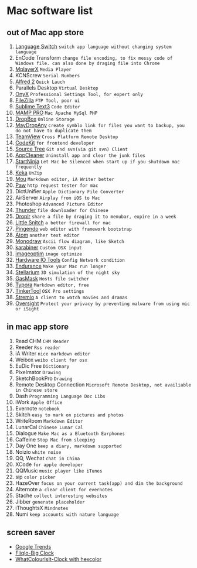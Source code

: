 # Mac software list
## out of Mac app store
1. [Language Switch](http://www.tj-hd.co.uk/en-gb/languageswitcher/) `switch app language without changing system language`
2. EnCode Transform `change file encoding, to fix messy code of Windows file. can also done by draging file into Chrome`
3. [MplayerX](http://mplayerx.org/) `Media Player`
4. KCNScrew `Serial Numbers`
5. [Alfred 2](https://www.alfredapp.com/)				`Quick Lauch`
6. Parallels Desktop	`Virtual Desktop`
7. [OnyX](http://www.titanium.free.fr/) `Professional Settings Tool, for expert only`
8. [FileZilla](https://filezilla-project.org/) `FTP Tool, poor ui`
9. [Sublime Text3](http://www.sublimetext.com/3) `Code Editor`
10. [MAMP PRO](https://www.mamp.info/en/) `Mac Apache MySql PHP`
11. [DropBox](https://dropbox.com) `Online Storage`
12. [MayDropAny](http://www.zibity.com/macdropany.html) `create symblo link for files you want to backup, you do not have to duplicate them`
13. [TeamView](https://www.teamviewer.com/en/index.aspx) `Cross Platform Remote Desktop`
14. [CodeKit](https://incident57.com/codekit/) `for frontend developer`
15. [Source Tree](https://www.sourcetreeapp.com/) `Git and svn(via git svn) Client`
16. [AppCleaner](http://www.freemacsoft.net/appcleaner/) `Uninstall app and clear the junk files`
17. [StartNinja](http://www.allvu.com/index.php/products/startninja.html) `Let Mac be Silenced when start up if you shutdown mac frequently`
18. [Keka](http://www.kekaosx.com/en/)          `UnZip`
19. [Mou](http://25.io/mou/) `Markdown editor, iA Writer better`
20. [Paw](https://luckymarmot.com/paw) `http request tester for mac`
21. DictUnifier `Apple Dictionary File Converter`
22. AirServer `Airplay from iOS to Mac`
17. Photoshop `Advanced Picture Editor`
18. [Thunder](http://mac.xunlei.com/) `file downloader for Chinese`
19. [Droplr](http://droplr.com/) `share a file by draging it to menubar, expire in a week`
20. [Little Snitch](https://www.obdev.at/products/littlesnitch/index.html) `a better firewall for mac`
21. [Pingendo](http://pingendo.com/) `web editor with framework bootstrap`
22. [Atom](https://atom.io/) `another text editor`
23. [Monodraw](http://monodraw.helftone.com/) `Ascii flow diagram, like Sketch`
24. [karabiner](https://pqrs.org/osx/karabiner/) `Custom OSX input`
25. [imageoptim](https://imageoptim.com/) `image optimize`
26. [Hardware IO Tools](https://developer.apple.com/downloads/index.action?q=Hardware%20IO%20Tools) `Config Network condition`
27. [Endurance](http://www.enduranceapp.com/) `Make your Mac run longer`
28. [Stellarium](http://www.stellarium.org) `3D simulation of the night sky`
29. [GasMask](https://github.com/2ndalpha/gasmask) `Hosts file switcher`
30. [Typora](http://www.typora.io/) `Markdown editor, free`
31. [TinkerTool](http://www.bresink.com/osx/TinkerTool.html) `OSX Pro settings`
32. [Stremio](http://www.strem.io/) `A client to watch movies and dramas`
33. [Oversight](https://objective-see.com/products/oversight.html) `Protect your privacy by preventing malware from using mic or iSight`

## in mac app store
1. Read CHM `CHM Reader`
2. Reeder `Rss reader`
3. iA Writer `nice markdown editor`
4. Weibox `weibo client for osx`
5. EuDic Free `Dictionary`
6. PixeImator `Drawing`
7. SketchBookPro `Drawing`
8. Remote Desktop Connection `Microsoft Remote Desktop, not availiable in Chinese store`
9. Dash `Programming Language Doc Libs`
10. iWork `Apple Office`
11. Evernote `notebook`
12. Skitch `easy to mark on pictures and photos`
13. WriteRoom `Markdown Editor`
14. LunarCal `Chinese Lunar Cal`
15. Dialogue `Make Mac as a Bluetooth Earphones`
16. Caffeine `Stop Mac from sleeping`
17. Day One `keep a diary, markdown supported`
18. Noizio `white noise`
19. QQ, Wechat `chat in China`
20. XCode `for apple developer`
21. QQMusic `music player like iTunes`
22. sip `color picker`
23. HazeOver `focus on your current task(app) and dim the background`
24. Alternote `a clear client for evernotes`
25. Stache `collect interesting websites`
26. Jibber `generate placeholder`
27. iThoughtsX `Mindnotes`
28. Numi `keep accounts with nature language`

## screen saver
- [Google Trends](https://www.google.com/trends/hottrends/visualize)
- [Fliqlo-Big Clock](http://fliqlo.com/)
- [WhatColourIsIt-Clock with hexcolor](https://github.com/Jonic/WhatColourIsIt-ScreenSaver)
